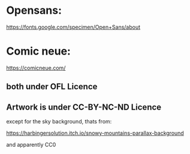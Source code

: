 # Opensans:

https://fonts.google.com/specimen/Open+Sans/about

# Comic neue:

https://comicneue.com/

## both under OFL Licence

## Artwork is under CC-BY-NC-ND Licence

except for the sky background, thats from:

https://harbingersolution.itch.io/snowy-mountains-parallax-background

and apparently CC0

